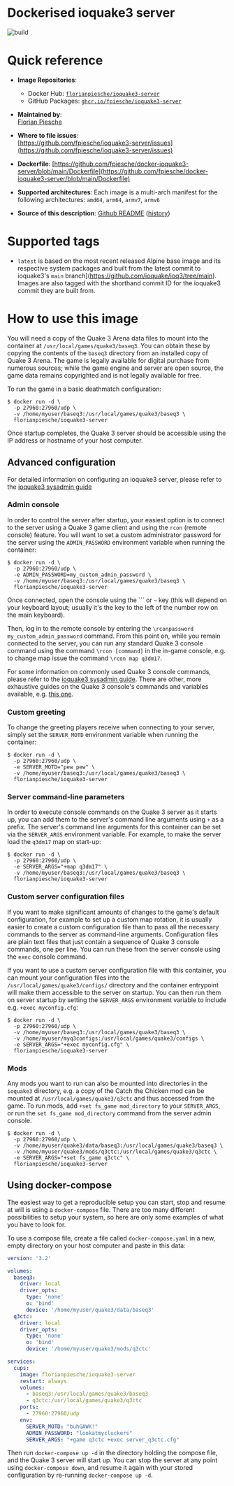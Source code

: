 # Dockerised ioquake3 server

![build](https://github.com/fpiesche/docker-ioquake3-server/actions/workflows/main.yml/badge.svg)

# Quick reference

-   **Image Repositories**:
    - Docker Hub: [`florianpiesche/ioquake3-server`](https://hub.docker.com/r/florianpiesche/ioquake3-server)  
    - GitHub Packages: [`ghcr.io/fpiesche/ioquake3-server`](https://ghcr.io/fpiesche/ioquake3-server)  

-   **Maintained by**:  
	[Florian Piesche](https://github.com/fpiesche)

-	**Where to file issues**:  
    [https://github.com/fpiesche/ioquake3-server/issues](https://github.com/fpiesche/ioquake3-server/issues)

-   **Dockerfile**:
    [https://github.com/fpiesche/docker-ioquake3-server/blob/main/Dockerfile](https://github.com/fpiesche/docker-ioquake3-server/blob/main/Dockerfile)

-	**Supported architectures**:
    Each image is a multi-arch manifest for the following architectures:
    `amd64`, `arm64`, `armv7`, `armv6`

-	**Source of this description**: [Github README](https://github.com/fpiesche/docker-ioquake3-server/tree/main/README.md) ([history](https://github.com/fpiesche/docker-ioquake3-server/commits/main/README.md))

# Supported tags

-   `latest` is based on the most recent released Alpine base image and its respective system packages and built from the latest commit to ioquake3's `main` branch](https://github.com/ioquake/ioq3/tree/main). Images are also tagged with the shorthand commit ID for the ioquake3 commit they are built from.

# How to use this image

You will need a copy of the Quake 3 Arena data files to mount into the container at `/usr/local/games/quake3/baseq3`. You can obtain these by copying the contents of the `baseq3` directory from an installed copy of Quake 3 Arena. The game is legally available for digital purchase from numerous sources; while the game engine and server are open source, the game data remains copyrighted and is not legally available for free.

To run the game in a basic deathmatch configuration:

```console
$ docker run -d \
  -p 27960:27960/udp \
  -v /home/myuser/baseq3:/usr/local/games/quake3/baseq3 \
  florianpiesche/ioquake3-server
```

Once startup completes, the Quake 3 server should be accessible using the IP address or hostname of your host computer.

## Advanced configuration

For detailed information on configuring an ioquake3 server, please refer to the [ioquake3 sysadmin guide](https://ioquake3.org/help/sys-admin-guide/)

### Admin console

In order to control the server after startup, your easiest option is to connect to the server using a Quake 3 game client and using the `rcon` (remote console) feature. You will want to set a custom administrator password for the server using the `ADMIN_PASSWORD` environment variable when running the container:

```console
$ docker run -d \
  -p 27960:27960/udp \
  -e ADMIN_PASSWORD=my_custom_admin_password \
  -v /home/myuser/baseq3:/usr/local/games/quake3/baseq3 \
  florianpiesche/ioquake3-server
```

Once connected, open the console using the ``` or `~` key (this will depend on your keyboard layout; usually it's the key to the left of the number row on the main keyboard).

Then, log in to the remote console by entering the `\rconpassword my_custom_admin_password` command. From this point on, while you remain connected to the server, you can run any standard Quake 3 console command using the command `\rcon [command]` in the in-game console, e.g. to change map issue the command `\rcon map q3dm17`.

For some information on commonly used Quake 3 console commands, please refer to the [ioquake3 sysadmin guide](https://ioquake3.org/help/sys-admin-guide/#useful). There are other, more exhaustive guides on the Quake 3 console's commands and variables available, e.g. [this one](http://sites.quake.cz/maxell/htm/console.htm).

### Custom greeting

To change the greeting players receive when connecting to your server, simply set the `SERVER_MOTD` environment variable when running the container:

```console
$ docker run -d \
  -p 27960:27960/udp \
  -e SERVER_MOTD="pew pew" \
  -v /home/myuser/baseq3:/usr/local/games/quake3/baseq3 \
  florianpiesche/ioquake3-server
```

### Server command-line parameters

In order to execute console commands on the Quake 3 server as it starts up, you can add them to the server's command line arguments using `+` as a prefix. The server's command line arguments for this container can be set via the `SERVER_ARGS` environment variable. For example, to make the server load the `q3dm17` map on start-up:

```console
$ docker run -d \
  -p 27960:27960/udp \
  -e SERVER_ARGS="+map q3dm17" \
  -v /home/myuser/baseq3:/usr/local/games/quake3/baseq3 \
  florianpiesche/ioquake3-server
```

### Custom server configuration files

If you want to make significant amounts of changes to the game's default configuration, for example to set up a custom map rotation, it is usually easier to create a custom configuration file than to pass all the necessary commands to the server as command-line arguments. Configuration files are plain text files that just contain a sequence of Quake 3 console commands, one per line. You can run these from the server console using the `exec` console command.

If you want to use a custom server configuration file with this container, you can mount your configuration files into the `/usr/local/games/quake3/configs/` directory and the container entrypoint will make them accessible to the server on startup. You can then run them on server startup by setting the `SERVER_ARGS` environment variable to include e.g. `+exec myconfig.cfg`:

```console
$ docker run -d \
  -p 27960:27960/udp \
  -v /home/myuser/baseq3:/usr/local/games/quake3/baseq3 \
  -v /home/myuser/myq3configs:/usr/local/games/quake3/configs \
  -e SERVER_ARGS="+exec myconfig.cfg" \
  florianpiesche/ioquake3-server
```

### Mods

Any mods you want to run can also be mounted into directories in the `ioquake3` directory, e.g. a copy of the Catch the Chicken mod can be mounted at `/usr/local/games/quake3/q3ctc` and thus accessed from the game. To run mods, add `+set fs_game mod_directory` to your `SERVER_ARGS`, or run the `set fs_game mod_directory` command from the server admin console.

```console
$ docker run -d \
  -p 27960:27960/udp \
  -v /home/myuser/quake3/data/baseq3:/usr/local/games/quake3/baseq3 \
  -v /home/myuser/quake3/mods/q3ctc:/usr/local/games/quake3/q3ctc \
  -e SERVER_ARGS="+set fs_game q3ctc" \
  florianpiesche/ioquake3-server
```

## Using docker-compose

The easiest way to get a reproducible setup you can start, stop and resume at will is using a `docker-compose` file. There are too many different possibilities to setup your system, so here are only some examples of what you have to look for.

To use a compose file, create a file called `docker-compose.yaml` in a new, empty directory on your host computer and paste in this data:

```yaml
version: '3.2'

volumes:
  baseq3:
    driver: local
    driver_opts:
      type: 'none'
      o: 'bind'
      device: '/home/myuser/quake3/data/baseq3'
  q3ctc:
    driver: local
    driver_opts:
      type: 'none'
      o: 'bind'
      device: '/home/myuser/quake3/mods/q3ctc'

services:
  cups:
    image: florianpiesche/ioquake3-server
    restart: always
    volumes:
      - baseq3:/usr/local/games/quake3/baseq3
      - q3ctc:/usr/local/games/quake3/q3ctc
    ports:
      - 27960:27960/udp
    env:
      SERVER_MOTD: "buhGAWK!"
      ADMIN_PASSWORD: "lookatmycluckers"
      SERVER_ARGS: "+game q3ctc +exec server_q3ctc.cfg"
```

Then run `docker-compose up -d` in the directory holding the compose file, and the Quake 3 server will start up. You can stop the server at any point using `docker-compose down`, and resume it again with your stored configuration by re-running `docker-compose up -d`.
